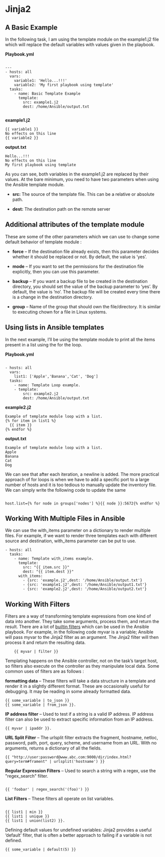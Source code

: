 # Jinja2

## A Basic Example

In the following task, I am using the template module on the example1.j2 file which will replace the default variables with values given in the playbook.

**Playbook.yml**


```

---
- hosts: all
  vars:
    variable1: 'Hello...!!!'
    variable2: 'My first playbook using template'
  tasks:
    - name: Basic Template Example
      template:
        src: example1.j2
        dest: /home/Ansible/output.txt


```


**example1.j2**

```
{{ variable1 }}
No effects on this line
{{ variable2 }}

```

**output.txt**

```
Hello...!!!
No effects on this line
My first playbook using template

```

As you can see, both variables in the example1.j2 are replaced by their values. At the bare minimum, you need to have two parameters when using the Ansible template module.

- **src:** The source of the template file. This can be a relative or absolute path.

- **dest:** The destination path on the remote server


## Additional attributes of the template module

These are some of the other parameters which we can use to change some default behavior of template module :

- **force** – If the destination file already exists, then this parameter decides whether it should be replaced or not. By default, the value is ‘yes’.

- **mode** – If you want to set the permissions for the destination file explicitly, then you can use this parameter.

- **backup** – If you want a backup file to be created in the destination directory, you should set the value of the backup parameter to ‘yes’. By default, the value is ‘no’. The backup file will be created every time there is a change in the destination directory.

- **group** – Name of the group that should own the file/directory. It is similar to executing chown for a file in Linux systems.


## Using lists in Ansible templates


In the next example, I’ll be using the template module to print all the items present in a list using the for the loop.

**Playbook.yml**

```

- hosts: all
  vars:
    list1: ['Apple','Banana','Cat', 'Dog']
  tasks:
    - name: Template Loop example.
    - template:
        src: example2.j2
        dest: /home/Ansible/output.txt

```

**example2.j2**

```
Example of template module loop with a list.
{% for item in list1 %}
  {{ item }}
{% endfor %}

```

**output.txt**

```
Example of template module loop with a list.
Apple
Banana
Cat
Dog

```


We can see that after each iteration, a newline is added. The more practical approach of for loops is when we have to add a specific port to a large number of hosts and it is too tedious to manually update the inventory file. We can simply write the following code to update the same

```

host.list={% for node in groups['nodes'] %}{{ node }}:5672{% endfor %}

```


## Working With Multiple Files in Ansible



We can use the with_items parameter on a dictionary to render multiple files. For example, if we want to render three templates each with different source and destination, with_items parameter can be put to use.  

```
- hosts: all
  tasks:
    - name: Template with_items example.
      template:
        src: "{{ item.src }}"
        dest: "{{ item.dest }}"
      with_items:
        - {src: 'example.j2',dest: '/home/Ansible/output.txt'}
        - {src: 'example1.j2',dest: '/home/Ansible/output1.txt'}
        - {src: 'example2.j2',dest: '/home/Ansible/output2.txt'}

```


## Working With Filters

Filters are a way of transforming template expressions from one kind of data into another. They take some arguments, process them, and return the result. There are a lot of [builtin filters](http://jinja.pocoo.org/docs/2.10/templates/#builtin-filters) which can be used in the Ansible playbook. For example, in the following code myvar is a variable; Ansible will pass myvar to the Jinja2 filter as an argument. The Jinja2 filter will then process it and return the resulting data.

```
    {{ myvar | filter }}
```


Templating happens on the Ansible controller, not on the task’s target host, so filters also execute on the controller as they manipulate local data. Some common uses of filters are as follows :

**formatting data** – These filters will take a data structure in a template and render it in a slightly different format. These are occasionally useful for debugging. It may be reading in some already formatted data.

```
{{ some_variable | to_json }}
{{ some_variable | from_json }}.

```

**IP address filter** – Used to test if a string is a valid IP address. IP address filter can also be used to extract specific information from an IP address.

```
{{ myvar | ipaddr }}.

```

**URL Split Filter** – The urlsplit filter extracts the fragment, hostname, netloc, password, path, port, query, scheme, and username from an URL. With no arguments, returns a dictionary of all the fields.

```
{{ "http://user:password@www.abc.com:9000/dir/index.html?query=term#frament" | urlsplit('hostname') }}

```

**Regular Expression Filters** – Used to search a string with a regex, use the "regex_search" filter.

```

{{ 'foobar' | regex_search('(foo)') }}

```


**List Filters** – These filters all operate on list variables.  

```

{{ list1 | min }}
{{ list1 | unique }}
{{ list1 | union(list2) }}.

```


Defining default values for undefined variables: Jinja2 provides a useful ‘default’ filter, that is often a better approach to failing if a variable is not defined.

```{{ some_variable | default(5) }}```
